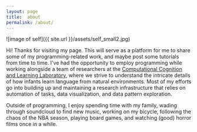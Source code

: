 ```yaml
---
layout: page
title:  about
permalink: /about/
---
```


![image of self]({{ site.url }}/assets/self_small2.jpg)

Hi! Thanks for visiting my page. This will serve as a platform for me to share some of my programming-related work, and maybe post some tutorials from time to time. I've had the opportunity to employ programming while working alongside a team of researchers at the [Computational Cognition and Learning Laboratory](http://www.indiana.edu/~dll/research.html), where we strive to understand the intricate details of how infants learn language from natural environments. Most of my efforts go into building up and maintaining a research infrastructure that relies on automation of tasks, data visualization, and data pattern exploration.

Outside of programming, I enjoy spending time with my family, wading through soundcloud to find new music, working on my bicycle, following the chaos of the NBA season, playing board games, and watching (good) horror films once in a while.